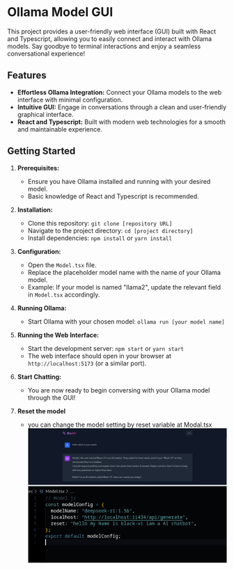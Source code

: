 # Ollama Model GUI

This project provides a user-friendly web interface (GUI) built with React and Typescript, allowing you to easily connect and interact with Ollama models. Say goodbye to terminal interactions and enjoy a seamless conversational experience!

## Features

- **Effortless Ollama Integration:** Connect your Ollama models to the web interface with minimal configuration.
- **Intuitive GUI:** Engage in conversations through a clean and user-friendly graphical interface.
- **React and Typescript:** Built with modern web technologies for a smooth and maintainable experience.

## Getting Started

1. **Prerequisites:**

   - Ensure you have Ollama installed and running with your desired model.
   - Basic knowledge of React and Typescript is recommended.

2. **Installation:**

   - Clone this repository: `git clone [repository URL]`
   - Navigate to the project directory: `cd [project directory]`
   - Install dependencies: `npm install` or `yarn install`

3. **Configuration:**

   - Open the `Model.tsx` file.
   - Replace the placeholder model name with the name of your Ollama model.
   - Example: If your model is named "llama2", update the relevant field in `Model.tsx` accordingly.

4. **Running Ollama:**

   - Start Ollama with your chosen model: `ollama run [your model name]`

5. **Running the Web Interface:**

   - Start the development server: `npm start` or `yarn start`
   - The web interface should open in your browser at `http://localhost:5173` (or a similar port).

6. **Start Chatting:**

   - You are now ready to begin conversing with your Ollama model through the GUI!

7. **Reset the model**
   - you can change the model setting by reset variable at Modal.tsx
     ![example](image.png)
     ![alt text](image-1.png)